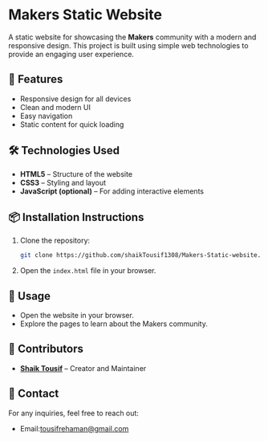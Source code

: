 
# Makers Static Website  
A static website for showcasing the **Makers** community with a modern and responsive design. This project is built using simple web technologies to provide an engaging user experience.  

## 🚀 Features  
- Responsive design for all devices  
- Clean and modern UI  
- Easy navigation  
- Static content for quick loading  

## 🛠️ Technologies Used  
- **HTML5** – Structure of the website  
- **CSS3** – Styling and layout  
- **JavaScript (optional)** – For adding interactive elements  

## 📦 Installation Instructions  
1. Clone the repository:  
   ```bash
   git clone https://github.com/shaikTousif1308/Makers-Static-website.git
   ```  
2. Open the `index.html` file in your browser.  

## 📸 Usage  
- Open the website in your browser.  
- Explore the pages to learn about the Makers community.  

## 👥 Contributors  
- **[Shaik Tousif](https://github.com/shaikTousif1308)** – Creator and Maintainer  

## 📧 Contact  
For any inquiries, feel free to reach out:  
- Email:tousifrehaman@gmail.com
